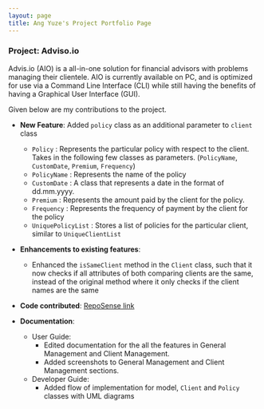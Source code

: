 ```yaml
---
layout: page
title: Ang Yuze's Project Portfolio Page
---
```


### Project: Adviso.io

Advis.io (AIO) is a all-in-one solution for financial advisors with problems managing their clientele. AIO is currently available on PC, and is optimized for use via a Command Line Interface (CLI) while still having the benefits of having a Graphical User Interface (GUI).

Given below are my contributions to the project.

* **New Feature**: Added `policy` class as an additional parameter to `client` class
  * `Policy` : Represents the particular policy with respect to the client. Takes in the following few classes as parameters. (`PolicyName`, `CustomDate`, `Premium`, `Frequency`)
  * `PolicyName` : Represents the name of the policy
  * `CustomDate` : A class that represents a date in the format of dd.mm.yyyy.
  * `Premium` : Represents the amount paid by the client for the policy.
  * `Frequency` : Represents the frequency of payment by the client for the policy
  * `UniquePolicyList` : Stores a list of policies for the particular client, similar to `UniqueClientList`


* **Enhancements to existing features**:
  * Enhanced the `isSameClient` method in the `Client` class, such that it now checks if all attributes of both comparing clients are the same, instead of the original method where it only checks if the client names are the same


* **Code contributed**: [RepoSense link](https://nus-cs2103-ay2223s2.github.io/tp-dashboard/?search=yzmunchmunch&breakdown=true)
* **Documentation**:
  * User Guide:
    * Edited documentation for the all the features in General Management and Client Management.
    * Added screenshots to General Management and Client Management sections.
  * Developer Guide:
    * Added flow of implementation for model, `Client` and `Policy` classes with UML diagrams


